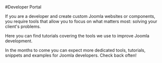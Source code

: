 #Developer Portal

If you are a developer and create custom Joomla websites or components, you require tools that allow you to focus on what matters most: solving your client's problems.

Here you can find tutorials covering the tools we use to improve Joomla development.

In the months to come you can expect more dedicated tools, tutorials, snippets and examples for Joomla developers. Check back often!
